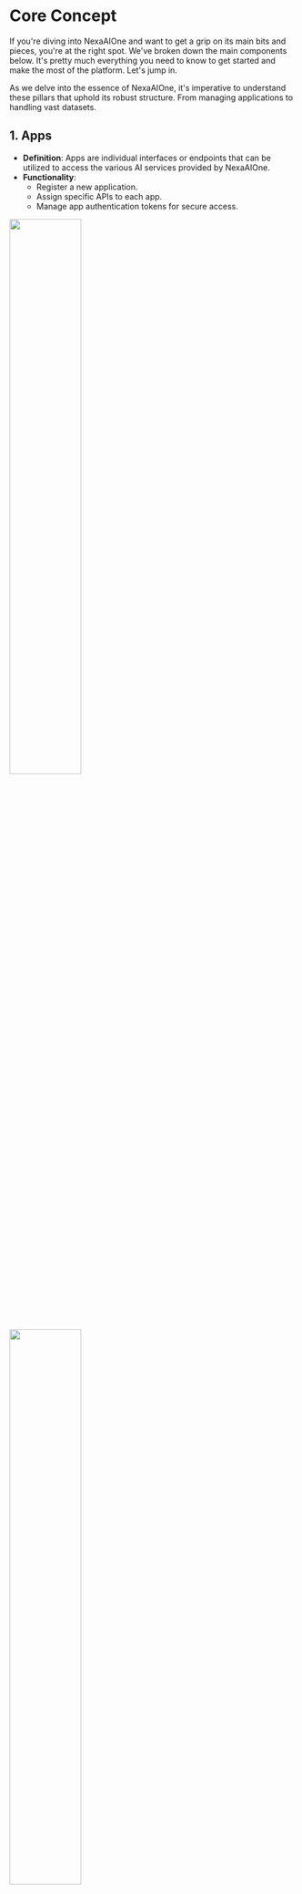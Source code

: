 # Core Concept

If you're diving into NexaAIOne and want to get a grip on its main bits and pieces, you're at the right spot. We've broken down the main components below. It's pretty much everything you need to know to get started and make the most of the platform. Let's jump in.

As we delve into the essence of NexaAIOne, it's imperative to understand these pillars that uphold its robust structure. From managing applications to handling vast datasets.

## 1. Apps
- **Definition**: Apps are individual interfaces or endpoints that can be utilized to access the various AI services provided by NexaAIOne.
- **Functionality**: 
    - Register a new application.
    - Assign specific APIs to each app.
    - Manage app authentication tokens for secure access.


<img src="https://github.com/mrahmadt/NexaAIOne/blob/main/docs/Getting_Started/images/apps.png" width="50%"> <img src="https://github.com/mrahmadt/NexaAIOne/blob/main/docs/Getting_Started/images/Create_App.png" width="50%"> <img src="https://github.com/mrahmadt/NexaAIOne/blob/main/docs/Getting_Started/images/App_API.png" height="20%" width="50%">

   
## 2. APIs
- **Definition**: Interfaces that allow you to integrate AI services into your application.
- **Functionality**: 
    - Define the AI service each API will use.
    - Customize API behavior, defining parameters and return values.
    - Set permissions and access levels for each API.

<img src="https://github.com/mrahmadt/NexaAIOne/blob/main/docs/Getting_Started/images/API.png" width="50%">
<img src="https://github.com/mrahmadt/NexaAIOne/blob/main/docs/Getting_Started/images/Create_API.png" width="50%">


## 3. Prompts
- **Definition**: Pre-defined queries or statements that can be used to interact with AI services.
- **Functionality**:
    - Store commonly used or repetitive queries.
    - Categorize prompts for easier access and management.
    - It's your own library, use it to store and save your own prompts for NexaAIOne or any AI platform.

<img src="https://github.com/mrahmadt/NexaAIOne/blob/main/docs/Getting_Started/images/prompts.png" width="50%">


## 4 Collections
- **Definition**: Structured data storage units for text-based documents.

	A Collection serves as a structured data store for text-based **documents**. You can populate this Collection either via the Collection API endpoint or through the Admin Portal.  
	  
	The primary function of a Collection is to extend the knowledge base accessible by an AI service. When creating an API, you can specify which Collection the AI should reference for its responses. This allows you to tailor the AI's behavior and the information it draws upon, depending on the context in which it's used.  
	  
	**Example Use Case:** Suppose you have a chatbot aimed at handling HR-related queries (HRChatBot). You can create a Collection named 'HR_Policies' and upload all relevant HR documents into it. When a user asks a question to your 'HR ChatBot' or your 'ERP', the backend can be configured to call the API, which will then consult the 'HR_Policies' Collection to retrieve and generate a response based on the information it contains.  
	  
	**Technical Note:** This mechanism utilizes a method known as Retrieval-Augmented Generation (RAG). RAG empowers the AI to scan the Collection and identify the most relevant information to construct its responses.

- **Functionality**: 
    - Upload and organize documents to be referenced by AI services.
    - Use Retrieval-Augmented Generation (RAG) for AI to consult and generate responses.

### 4.2 Documents
- **Definition**: The individual files or data points in your Collections.
- **Functionality**: 
    - Upload, view, and manage docs in your Collections.

### 4.3 Collections APIs
- **Definition**: Documentation for specialized APIs to handle operations with Collections and Documents.
- **Functionality**: 
    - Manage collections, add new ones, or fetch data from existing collections.
    - Manipulate and search through documents in collections.

<img src="https://github.com/mrahmadt/NexaAIOne/blob/main/docs/Getting_Started/images/collections.png" width="40%">
<img src="https://github.com/mrahmadt/NexaAIOne/blob/main/docs/Getting_Started/images/Create_Collection.png" width="40%">
<img src="https://github.com/mrahmadt/NexaAIOne/blob/main/docs/Getting_Started/images/Collection-API.png" width="40%">



## 5. Services
- **Definition**: Pre-built AI functionalities provided by NexaAIOne.
- **Functionality**:
    - Lists all the available AI services within the platform.
    - Allows activation, deactivation, and customization of each service.

<img src="https://github.com/mrahmadt/NexaAIOne/blob/main/docs/Getting_Started/images/services.png" width="40%">


## 6. LLMs (Language Learning Models)
- **Definition**: Core models required by the built-in AI services.
- **Functionality**:
    - Provides information about each model's token capacity, owner, and other technical specifics.
    - Supports multiple versions and variants of models.

<img src="https://github.com/mrahmadt/NexaAIOne/blob/main/docs/Getting_Started/images/llms.png" width="40%">


## 7. Loaders
- **Definition**: Modules designed to load or download documents and extract text from specified URLs or files.
- **Functionality**: 
    - Supports various file formats such as txt, csv, and xlsx.
    - Provides error handling for unsupported or inaccessible files.

<img src="https://github.com/mrahmadt/NexaAIOne/blob/main/docs/Getting_Started/images/loaders.png" width="40%">


## 8. Splitters
- **Definition**: Utility modules to break down large text into smaller chunks compatible with language models.
- **Functionality**:
    - Supports various splitting strategies based on characters or tokens.
    - Ensures optimal token usage when interacting with AI models.

<img src="https://github.com/mrahmadt/NexaAIOne/blob/main/docs/Getting_Started/images/splitters.png" width="40%">


## 9. Embedders
- **Definition**: Tools to create vector representations of documents for semantic analyses.
- **Functionality**:
    - Uses advanced algorithms to generate embeddings.
    - Supports semantic searches and content similarity checks.

<img src="https://github.com/mrahmadt/NexaAIOne/blob/main/docs/Getting_Started/images/embedders.png" width="40%">
